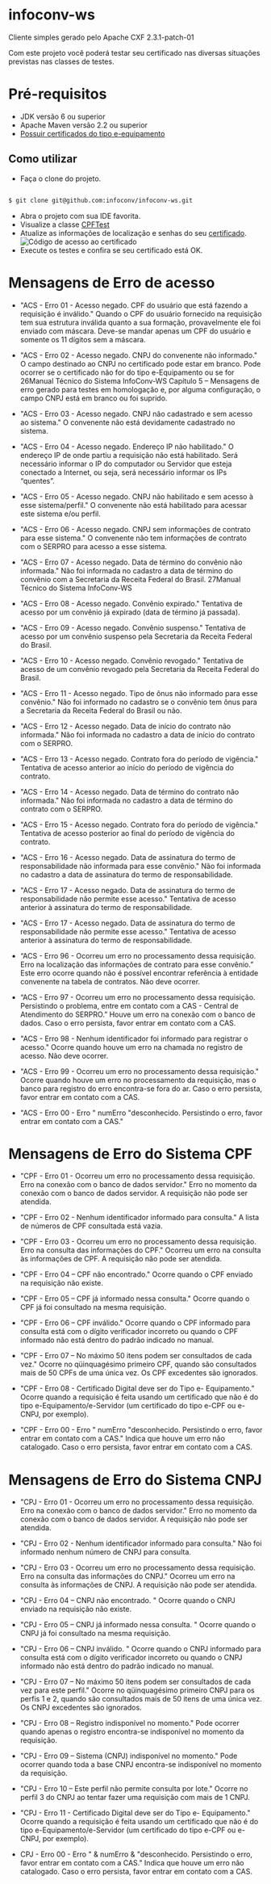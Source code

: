 # infoconv-ws

Cliente simples gerado pelo Apache CXF 2.3.1-patch-01

Com este projeto você poderá testar seu certificado nas diversas situações previstas nas classes de testes. 

# Pré-requisitos
 - JDK versão 6 ou superior
 - Apache Maven versão 2.2 ou superior
 - [Possuir certificados do tipo e-equipamento](https://github.com/infoconv/docs/wiki/Certificado-Digital)

## Como utilizar

 - Faça o clone do projeto.

```sh

$ git clone git@github.com:infoconv/infoconv-ws.git
``` 

 - Abra o projeto com sua IDE favorita.
 - Visualize a classe [CPFTest](https://github.com/infoconv/infoconv-ws/blob/master/src/test/java/br/gov/serpro/infoconv/ws/cpf/CPFTest.java)
 - Atualize as informações de localização e senhas do seu [certificado](https://github.com/infoconv/docs/wiki/Certificado-Digital).
 ![Código de acesso ao certificado](https://github.com/infoconv/docs/blob/master/images/configurar-certificado.png?raw=true "Código de acesso ao certificado")
 - Execute os testes e confira se seu certificado está OK.

# Mensagens de Erro de acesso

 - "ACS - Erro 01 - Acesso negado. CPF do usuário que está
fazendo a requisição é inválido."
Quando o CPF do usuário fornecido na requisição tem sua estrutura
inválida quanto a sua formação, provavelmente ele foi enviado com
máscara. Deve-se mandar apenas um CPF do usuário e somente os 11
dígitos sem a máscara.

 - "ACS - Erro 02 - Acesso negado. CNPJ do convenente não
informado."
O campo destinado ao CNPJ no certificado pode estar em branco.
Pode ocorrer se o certificado não for do tipo e-Equipamento ou se for
26Manual Técnico do Sistema InfoConv-WS
Capítulo 5 – Mensagens de
erro
gerado para testes em homologação e, por alguma configuração, o
campo CNPJ está em branco ou foi suprido.

 - "ACS - Erro 03 - Acesso negado. CNPJ não cadastrado e sem
acesso ao sistema."
O convenente não está devidamente cadastrado no sistema.

 - "ACS - Erro 04 - Acesso negado. Endereço IP não habilitado."
O endereço IP de onde partiu a requisição não está habilitado. Será
necessário informar o IP do computador ou Servidor que esteja
conectado a Internet, ou seja, será necessário informar os IPs
“quentes”.

 - "ACS - Erro 05 - Acesso negado. CNPJ não habilitado e sem
acesso à esse sistema/perfil."
O convenente não está habilitado para acessar este sistema e/ou perfil.

 - "ACS - Erro 06 - Acesso negado. CNPJ sem informações de
contrato para esse sistema."
O convenente não tem informações de contrato com o SERPRO para
acesso a esse sistema.

 - "ACS - Erro 07 - Acesso negado. Data de término do convênio
não informada."
Não foi informada no cadastro a data de término do convênio com a
Secretaria da Receita Federal do Brasil.
27Manual Técnico do Sistema InfoConv-WS

 - "ACS - Erro 08 - Acesso negado. Convênio expirado."
Tentativa de acesso por um convênio já expirado (data de término já
passada).

 - "ACS - Erro 09 - Acesso negado. Convênio suspenso."
Tentativa de acesso por um convênio suspenso pela Secretaria da
Receita Federal do Brasil.

 - "ACS - Erro 10 - Acesso negado. Convênio revogado."
Tentativa de acesso de um convênio revogado pela Secretaria da
Receita Federal do Brasil.

 - "ACS - Erro 11 - Acesso negado. Tipo de ônus não informado
para esse convênio."
Não foi informado no cadastro se o convênio tem ônus para a
Secretaria da Receita Federal do Brasil ou não.

 - "ACS - Erro 12 - Acesso negado. Data de início do contrato não
informada."
Não foi informada no cadastro a data de início do contrato com o
SERPRO.

 - "ACS - Erro 13 - Acesso negado. Contrato fora do período de
vigência."
Tentativa de acesso anterior ao início do período de vigência do
contrato.

 - "ACS - Erro 14 - Acesso negado. Data de término do contrato
não informada."
Não foi informada no cadastro a data de término do contrato com o
SERPRO.

 - "ACS - Erro 15 - Acesso negado. Contrato fora do período de
vigência."
Tentativa de acesso posterior ao final do período de vigência do
contrato.

 - "ACS - Erro 16 - Acesso negado. Data de assinatura do termo de
responsabilidade não informada para esse convênio."
Não foi informada no cadastro a data de assinatura do termo de
responsabilidade.

 - "ACS - Erro 17 - Acesso negado. Data de assinatura do termo de
responsabilidade não permite esse acesso."
Tentativa de acesso anterior à assinatura do termo de
responsabilidade.

 - "ACS - Erro 17 - Acesso negado. Data de assinatura do termo de
responsabilidade não permite esse acesso."
Tentativa de acesso anterior à assinatura do termo de
responsabilidade.

 - “ACS - Erro 96 - Ocorreu um erro no processamento dessa
requisição. Erro na localização das informações de contrato para
esse convênio.”
Este erro ocorre quando não é possível encontrar referência à entidade
convenente na tabela de contratos. Não deve ocorrer.
 - “ACS - Erro 97 - Ocorreu um erro no processamento dessa
requisição. Persistindo o problema, entre em contato com a CAS -
Central de Atendimento do SERPRO.”
Houve um erro na conexão com o banco de dados. Caso o erro
persista, favor entrar em contato com a CAS.

 - "ACS - Erro 98 - Nenhum identificador foi informado para
registrar o acesso."
Ocorre quando houve um erro na chamada no registro de acesso. Não
deve ocorrer.

 - "ACS - Erro 99 - Ocorreu um erro no processamento dessa
requisição."
Ocorre quando houve um erro no processamento da requisição, mas o
banco para registro do erro encontra-se fora do ar. Caso o erro
persista, favor entrar em contato com a CAS.

 - "ACS - Erro 00 - Erro " numErro "desconhecido. Persistindo o
erro, favor entrar em contato com a CAS."

# Mensagens de Erro do Sistema CPF

 - "CPF - Erro 01 - Ocorreu um erro no processamento dessa
requisição. Erro na conexão com o banco de dados servidor."
Erro no momento da conexão com o banco de dados servidor. A
requisição não pode ser atendida.

 - "CPF - Erro 02 - Nenhum identificador informado para
consulta."
A lista de números de CPF consultada está vazia.

 - "CPF - Erro 03 - Ocorreu um erro no processamento dessa
requisição. Erro na consulta das informações do CPF."
Ocorreu um erro na consulta às informações de CPF. A requisição
não pode ser atendida.

 - "CPF - Erro 04 – CPF não encontrado."
Ocorre quando o CPF enviado na requisição não existe.

 - "CPF - Erro 05 – CPF já informado nessa consulta."
Ocorre quando o CPF já foi consultado na mesma requisição.

 - "CPF - Erro 06 – CPF inválido."
Ocorre quando o CPF informado para consulta está com o dígito
verificador incorreto ou quando o CPF informado não está dentro do
padrão indicado no manual.

 - "CPF - Erro 07 – No máximo 50 itens podem ser consultados de
cada vez."
Ocorre no qüinquagésimo primeiro CPF, quando são consultados
mais de 50 CPFs de uma única vez. Os CPF excedentes são
ignorados.

 - "CPF - Erro 08 - Certificado Digital deve ser do Tipo e-
Equipamento.”
Ocorre quando a requisição é feita usando um certificado que não é
do tipo e-Equipamento/e-Servidor (um certificado do tipo e-CPF ou
e-CNPJ, por exemplo).

 - "CPF - Erro 00 - Erro " numErro "desconhecido. Persistindo o
erro, favor entrar em contato com a CAS."
Indica que houve um erro não catalogado. Caso o erro persista, favor
entrar em contato com a CAS.

# Mensagens de Erro do Sistema CNPJ
 - "CPJ - Erro 01 - Ocorreu um erro no processamento dessa
requisição. Erro na conexão com o banco de dados servidor."
Erro no momento da conexão com o banco de dados servidor. A
requisição não pode ser atendida.

 -  "CPJ - Erro 02 - Nenhum identificador informado para
consulta."
Não foi informado nenhum número de CNPJ para consulta.

 -  "CPJ - Erro 03 - Ocorreu um erro no processamento dessa
requisição. Erro na consulta das informações do CNPJ."
Ocorreu um erro na consulta às informações de CNPJ. A requisição
não pode ser atendida.

 -  "CPJ - Erro 04 – CNPJ não encontrado. "
Ocorre quando o CNPJ enviado na requisição não existe.

 - "CPJ - Erro 05 – CNPJ já informado nessa consulta. "
Ocorre quando o CNPJ já foi consultado na mesma requisição.

 - "CPJ - Erro 06 – CNPJ inválido. "
Ocorre quando o CNPJ informado para consulta está com o dígito
verificador incorreto ou quando o CNPJ informado não está dentro do
padrão indicado no manual.

 - "CPJ - Erro 07 – No máximo 50 itens podem ser consultados de
cada vez para este perfil."
Ocorre no qüinquagésimo primeiro CNPJ para os perfis 1 e 2, quando
são consultados mais de 50 itens de uma única vez. Os CNPJ
excedentes são ignorados.

 - "CPJ - Erro 08 – Registro indisponível no momento."
Pode ocorrer quando apenas o registro encontra-se indisponível no
momento da requisição.

 - "CPJ - Erro 09 – Sistema (CNPJ) indisponível no momento."
Pode ocorrer quando toda a base CNPJ encontra-se indisponível no
momento da requisição.

 - "CPJ - Erro 10 – Este perfil não permite consulta por lote."
Ocorre no perfil 3 do CNPJ ao tentar fazer uma requisição com mais
de 1 CNPJ.

 - "CPJ - Erro 11 - Certificado Digital deve ser do Tipo e-
Equipamento."
Ocorre quando a requisição é feita usando um certificado que não é
do tipo e-Equipamento/e-Servidor (um certificado do tipo e-CPF ou
e-CNPJ, por exemplo).

 - CPJ - Erro 00 - Erro " & numErro & "desconhecido. Persistindo
o erro, favor entrar em contato com a CAS."
Indica que houve um erro não catalogado. Caso o erro persista, favor
entrar em contato com a CAS.



